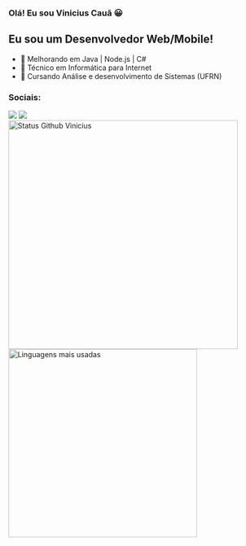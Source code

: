 ### Olá! Eu sou Vinicius Cauã 😀

## Eu sou um Desenvolvedor Web/Mobile!

- 🌱  Melhorando em Java | Node.js | C#
- 👯  Técnico em Informática para Internet
- 🥅  Cursando Análise e desenvolvimento de Sistemas (UFRN)

### Sociais:

<div>
  <a href="https://instagram.com/oviniciuscaua" target="_blank"><img src="https://img.shields.io/badge/-Instagram-%23E4405F?style=for-the-badge&logo=instagram&logoColor=white" target="_blank"></a>
  <a href="https://www.linkedin.com/in/vinicius-cau%C3%A3-792682205/" target="_blank"><img src="https://img.shields.io/badge/-LinkedIn-%230077B5?style=for-the-badge&logo=linkedin&logoColor=white" target="_blank"></a> 
</div>

<div>
<img width="450em" alt="Status Github Vinicius" src="https://github-readme-stats.vercel.app/api?username=viniciuscaua&show_icons=true&theme=dracula" />
<img width="370em" alt="Linguagens mais usadas" src="https://github-readme-stats.vercel.app/api/top-langs/?username=viniciuscaua&layout=compact&theme=dracula"/>
</div>
